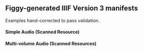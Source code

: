 ## Figgy-generated IIIF Version 3 manifests
Examples hand-corrected to pass validation.


#### Simple Audio (Scanned Resource)


#### Multi-volume Audio (Scanned Resources)
